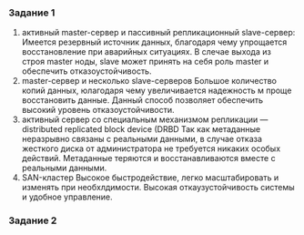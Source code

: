 ### Задание 1

1. активный master-сервер и пассивный репликационный slave-сервер:
    Имеется резервный источник данных, благодаря чему упрощается восстановление при аварийных ситуациях. В слечае выхода из строя master ноды, slave может принять на себя роль master и обеспечить отказоустойчивость.
2. master-сервер и несколько slave-серверов
     Большое количество копий данных, юлагодаря чему увеличивается надежность м проще восстановить данные. Данный способ позволяет обеспечить высокий уровень отказоустойчивости.
3. активный сервер со специальным механизмом репликации — distributed replicated block device (DRBD
  Так как метаданные неразрывно связаны с реальными данными, в случае отказа жесткого диска от администратора не требуется никаких особых действий. Метаданные теряются и восстанавливаются вместе с реальными данными.
4. SAN-кластер
   Высокое быстродействие, легко масштабировать и изменять при необхлдимости. Высокая откаузустойчивость системы и удобное управление.

### Задание 2

